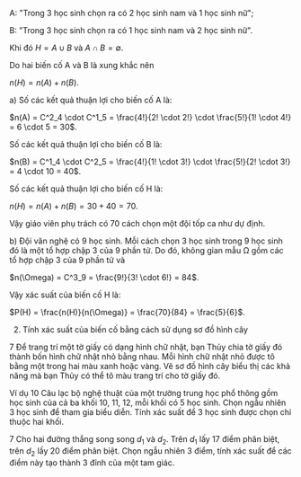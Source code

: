 A: "Trong 3 học sinh chọn ra có 2 học sinh nam và 1 học sinh nữ";

B: "Trong 3 học sinh chọn ra có 1 học sinh nam và 2 học sinh nữ".

Khi đó $H = A \cup B$ và $A \cap B = \emptyset$.

Do hai biến cố A và B là xung khắc nên

$n(H) = n(A) + n(B)$.

a) Số các kết quả thuận lợi cho biến cố A là:

$n(A) = C^2_4 \cdot C^1_5 = \frac{4!}{2! \cdot 2!} \cdot \frac{5!}{1! \cdot 4!} = 6 \cdot 5 = 30$.

Số các kết quả thuận lợi cho biến cố B là:

$n(B) = C^1_4 \cdot C^2_5 = \frac{4!}{1! \cdot 3!} \cdot \frac{5!}{2! \cdot 3!} = 4 \cdot 10 = 40$.

Số các kết quả thuận lợi cho biến cố H là:

$n(H) = n(A) + n(B) = 30 + 40 = 70$.

Vậy giáo viên phụ trách có 70 cách chọn một đội tốp ca như dự định.

b) Đội văn nghệ có 9 học sinh. Mỗi cách chọn 3 học sinh trong 9 học sinh đó là một tổ hợp chập 3 của 9 phần tử. Do đó, không gian mẫu Ω gồm các tổ hợp chập 3 của 9 phần tử và

$n(\Omega) = C^3_9 = \frac{9!}{3! \cdot 6!} = 84$.

Vậy xác suất của biến cố H là:

$P(H) = \frac{n(H)}{n(\Omega)} = \frac{70}{84} = \frac{5}{6}$.

2. Tính xác suất của biến cố bằng cách sử dụng sơ đồ hình cây

7 Để trang trí một tờ giấy có dạng hình chữ nhật, bạn Thủy chia tờ giấy đó thành bốn hình chữ nhật nhỏ bằng nhau. Mỗi hình chữ nhật nhỏ được tô bằng một trong hai màu xanh hoặc vàng. Vẽ sơ đồ hình cây biểu thị các khả năng mà bạn Thủy có thể tô màu trang trí cho tờ giấy đó.

Ví dụ 10 Câu lạc bộ nghệ thuật của một trường trung học phổ thông gồm học sinh của cả ba khối 10, 11, 12, mỗi khối có 5 học sinh. Chọn ngẫu nhiên 3 học sinh để tham gia biểu diễn. Tính xác suất để 3 học sinh được chọn chỉ thuộc hai khối.

7 Cho hai đường thẳng song song $d_1$ và $d_2$. Trên $d_1$ lấy 17 điểm phân biệt, trên $d_2$ lấy 20 điểm phân biệt. Chọn ngẫu nhiên 3 điểm, tính xác suất để các điểm này tạo thành 3 đỉnh của một tam giác.